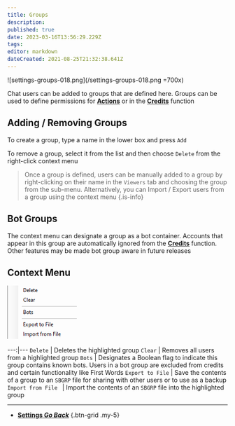 ```yaml
---
title: Groups
description: 
published: true
date: 2023-03-16T13:56:29.229Z
tags: 
editor: markdown
dateCreated: 2021-08-25T21:32:38.641Z
---
```


![settings-groups-018.png](/settings-groups-018.png =700x)

Chat users can be added to groups that are defined here.
Groups can be used to define permissions for **[Actions](/Actions)** or in the **[Credits](/Settings/Credits)** function

## Adding / Removing Groups

To create a group, type a name in the lower box and press `Add`

To remove a group, select it from the list and then choose `Delete` from the right-click context menu

> Once a group is defined, users can be manually added to a group by right-clicking on their name in the `Viewers` tab and choosing the group from the sub-menu.
Alternatively, you can Import / Export users from a group using the context menu
{.is-info}


## Bot Groups

The context menu can designate a group as a bot container. Accounts that appear in this group are automatically ignored from the **[Credits](/Settings/Credits)** function.
Other features may be made bot group aware in future releases

## Context Menu

![settings-groups-context-018.png](/settings-groups-context-018.png)

---:|---
`Delete` | Deletes the highlighted group
`Clear` | Removes all users from a highlighted group
`Bots` | Designates a Boolean flag to indicate this group contains known bots. Users in a bot group are excluded from credits and certain functionality like First Words
`Export to File` | Save the contents of a group to an `SBGRP` file for sharing with other users or to use as a backup
`Import from File ` | Import the contents of an `SBGRP` file into the highlighted group

---

- [<i class="mdi mdi-chevron-left"></i> **Settings *Go Back***](/Settings)
{.btn-grid .my-5}